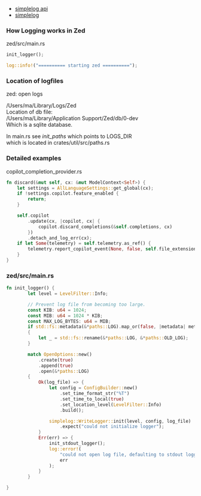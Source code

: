
- [simplelog api](https://docs.rs/simplelog/0.12.2/simplelog/)
- [simplelog](https://github.com/drakulix/simplelog.rs)

### How Logging works in Zed

zed/src/main.rs

```rust
init_logger();

log::info!("========== starting zed ==========");
```

### Location of logfiles

zed: open logs

/Users/ma/Library/Logs/Zed   
Location of db file:   
/Users/ma/Library/Application Support/Zed/db/0-dev   
Which is a sqlite database.

In main.rs see *init_paths* which points to LOGS_DIR   
which is located in crates/util/src/paths.rs


### Detailed examples

copilot_completion_provider.rs

```rust
fn discard(&mut self, cx: &mut ModelContext<Self>) {
    let settings = AllLanguageSettings::get_global(cx);
    if !settings.copilot.feature_enabled {
        return;
    }

    self.copilot
        .update(cx, |copilot, cx| {
            copilot.discard_completions(&self.completions, cx)
        })
        .detach_and_log_err(cx);
    if let Some(telemetry) = self.telemetry.as_ref() {
        telemetry.report_copilot_event(None, false, self.file_extension.clone());
    }
}
```

### zed/src/main.rs

```rust
fn init_logger() {
        let level = LevelFilter::Info;

        // Prevent log file from becoming too large.
        const KIB: u64 = 1024;
        const MIB: u64 = 1024 * KIB;
        const MAX_LOG_BYTES: u64 = MIB;
        if std::fs::metadata(&*paths::LOG).map_or(false, |metadata| metadata.len() > MAX_LOG_BYTES)
        {
            let _ = std::fs::rename(&*paths::LOG, &*paths::OLD_LOG);
        }

        match OpenOptions::new()
            .create(true)
            .append(true)
            .open(&*paths::LOG)
        {
            Ok(log_file) => {
                let config = ConfigBuilder::new()
                    .set_time_format_str("%T")
                    .set_time_to_local(true)
                    .set_location_level(LevelFilter::Info)
                    .build();

                simplelog::WriteLogger::init(level, config, log_file)
                    .expect("could not initialize logger");
            }
            Err(err) => {
                init_stdout_logger();
                log::error!(
                    "could not open log file, defaulting to stdout logging: {}",
                    err
                );
            }
        }

}
```
